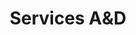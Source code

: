 ---
title: Services A&D
headingTitle: Services.
headingText: Sharp Studio Visuals has a solution for every type of architecture and development project. Our team of architects and digital artists have been working together with renowned architecture studios for over than 10 years always reaching the highest expectations across the industry. From first drafts to final images, SSV and each member of our team of professionals accompanies each project with outmost attention detail for each visual decision to be made.
services:
  - image: /images/architects-and-developers/services/service-1.jpg
    title: 3D Stills
    imageTitle: Ixou Brusco
    imageCredit: Klotz, Minond, Hauser
    description: Through our still images, you can experience the interior and exterior configuration of your projects with extraordinary realism. We are able to take photographs of architectures not yet built.
    bullets:
      - "Interior rendering: Super Hi Q (6000px) | Hi Q (3000px)"
      - "Exterior rendering: Super Hi Q (6000px) | Hi Q (3000px)"
      - Aerials
    linkText: Click here to know our 3D Stills.
    linkHref: 3d-stills
  - image: /images/architects-and-developers/services/service-2.jpg
    title: Immersive Experiences
    imageTitle: Ixou Brusco
    imageCredit: Klotz, Minond, Hauser
    description: We offer deeply immersive experiences at Sharp Studio Visuals. This means that, in addition to perceiving the space, you can explore	 it fully. Inquire about our services to fully experience your projects.
    bullets:
      - CGI Animation
      - 3D Modelling
      - 3D 360 Visualization
      - "3D Virtual Tours: Classic | Walkthrough"
    linkText: Click here to learn more about our Immersive Experiences.
    linkHref: immersive-experiences
  - image: /images/architects-and-developers/services/service-3.jpg
    title: Architecture & Developers Services
    imageTitle: Estomba
    imageCredit: BAS + LABA
    description: At Sharp Studio Visuals, we offer tailor-made solutions for architecture studios and professionals in the Real Estate industry. We have a highly trained team in all aspects of design, documentation and project management.
    bullets:
      - Concept Design
      - Design Development
      - BIM Documentation
      - CAD Documentation
      - Permitting Plans
      - Construction coordination
    linkText: Click here to know more about our A&D services.
    linkHref: architecture-and-developer-services
---